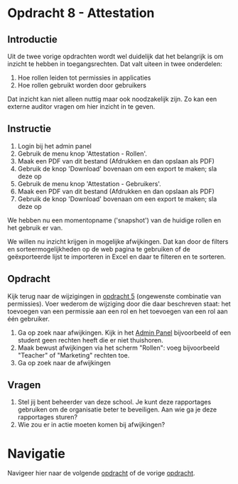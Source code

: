 # Opdracht 8 - Attestation

## Introductie

Uit de twee vorige opdrachten wordt wel duidelijk dat het belangrijk is om inzicht te hebben in toegangsrechten. Dat
valt
uiteen in twee onderdelen:

1. Hoe rollen leiden tot permissies in applicaties
2. Hoe rollen gebruikt worden door gebruikers

Dat inzicht kan niet alleen nuttig maar ook noodzakelijk zijn. Zo kan een externe auditor vragen om hier inzicht in te
geven.

## Instructie

1. Login bij het admin panel
2. Gebruik de menu knop 'Attestation - Rollen'.
3. Maak een PDF van dit bestand (Afdrukken en dan opslaan als PDF)
4. Gebruik de knop 'Download' bovenaan om een export te maken; sla deze op
5. Gebruik de menu knop 'Attestation - Gebruikers'.
6. Maak een PDF van dit bestand (Afdrukken en dan opslaan als PDF)
7. Gebruik de knop 'Download' bovenaan om een export te maken; sla deze op

We hebben nu een momentopname ('snapshot') van de huidige rollen en het gebruik er van.

We willen nu inzicht krijgen in mogelijke afwijkingen. Dat kan door de filters en sorteermogelijkheden op de web pagina
te gebruiken of de geëxporteerde lijst te importeren in Excel en daar te filteren en te sorteren.

## Opdracht

Kijk terug naar de wijzigingen in [opdracht 5](./Oefening%2005.MD) (ongewenste combinatie van permissies). Voer wederom
de wijziging door die daar beschreven staat: het toevoegen van een permissie aan een rol en het toevoegen van een rol
aan één gebruiker.

1. Ga op zoek naar afwijkingen. Kijk in het [Admin Panel](http://admin.docker/intranet) bijvoorbeeld of een student 
   geen rechten heeft die er niet thuishoren.
2. Maak bewust afwijkingen via het scherm "Rollen": voeg bijvoorbeeld "Teacher" of "Marketing" rechten toe.
3. Ga op zoek naar de afwijkingen

## Vragen

1. Stel jij bent beheerder van deze school. Je kunt deze rapportages gebruiken om de organisatie beter te beveiligen.
   Aan wie ga je deze rapportages sturen?
2. Wie zou er in actie moeten komen bij afwijkingen?

# Navigatie

Navigeer hier naar de volgende [opdracht](./Oefening%2009.MD) of de vorige [opdracht](./Oefening%2007.MD).